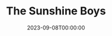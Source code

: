 ---
title: The Sunshine Boys
date: 2023-09-08T00:00:00
opening_date: 1978-11-24
closing_date: 1978-12-09
layout: productions
playbill:
Theatre: Theatre Jacksonville
Venue: Little Theatre
cast:
- Willie Clark: Jay Harder
- Ben Silverman: Russ Kirk
- Al Lewis: George Durney
- Patient: Emanuel Ehrlich
- TV Director: Doug Thomas
- Eddie: Pam Jackson
- Announcer: Joe Mullarkey
- Nurse: Missy Crutchfield
- Registered Nurse: Barbara Stillson
crew:
- Director: Robert Knowles
- Scene Design: Norman Miller
- Stage Manager: Barbara Stillson
- Assistant Stage Manager: Pam Jackson
- Properties:
  - Nancy Blocksidge
  - Valerie Hall
- Light Technician: Steven Fessler
- Sound Technicians:
  - John Hein
  - Rick Mull
- Grips:
  - Harriette Floyd
  - Tom Heffernan
  - John Hein
  - Dick Kerekes
  - Jane Kirk
  - Rick Mull
  - Thom Scoggins
- Set Construction:
  - Valerie Hall
  - Tom Heffernan
  - Pam Jackson
  - Jane Kirk
- Costumes:
  - Gert Berman
  - Nancy Kaye
- Publicity: Diane Somerville
- Box Office: Barbara Stillson
---